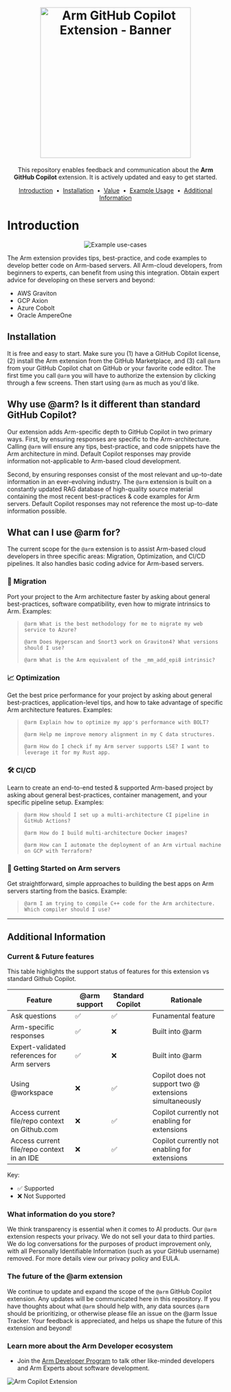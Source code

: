 <h1 align="center">
  <a href="https://github.com/apps/arm">
    <img height=350 alt="Arm GitHub Copilot Extension - Banner" src="https://capsule-render.vercel.app/api?type=waving&height=300&color=0:0091bd,100:002b49&text=Arm%20GitHub%20Copilot%20extension&section=header&fontSize=50&fontColor=FFF&animation=fadeIn&stroke=FCFCFC&strokeWidth=1&desc=Designed%20to%20help%20cloud%20software%20developers%20%20%20%20%20%20%20%20%20build%20better%20code%20on%20Arm%20servers,%20faster.&descSize=20"></img></a>
  </a>
</h1>
<p align="center">
  This repository enables feedback and communication about the <strong>Arm GitHub Copilot</strong> extension. It is actively updated and easy to get started.
</p>


<p align="center">
<a href="#introduction">Introduction</a> &nbsp;&bull;&nbsp;
<a href="#installation">Installation</a> &nbsp;&bull;&nbsp;
<a href="#why-use-arm-is-it-different-than-standard-github-copilot">Value</a> &nbsp;&bull;&nbsp;
<a href="#what-can-i-use-arm-for">Example Usage</a> &nbsp;&bull;&nbsp;  
<a href="#additional-information">Additional Information</a>
</p>



# Introduction
<div align="center">
<img src="https://github.com/user-attachments/assets/e53dfccc-492b-4f72-b6c3-e014440f63e4" alt="Example use-cases">
</div>


The Arm extension provides tips, best-practice, and code examples to develop better code on Arm-based servers. All Arm-cloud developers, from beginners to experts, can benefit from using this integration. Obtain expert advice for developing on these servers and beyond:

- AWS Graviton
- GCP Axion
- Azure Cobolt
- Oracle AmpereOne


## Installation
It is free and easy to start. Make sure you (1) have a GitHub Copilot license, (2) install the Arm extension from the GitHub Marketplace, and (3) call `@arm` from your GitHub Copilot chat on GitHub or your favorite code editor. The first time you call `@arm` you will have to authorize the extension by clicking through a few screens. Then start using `@arm` as much as you'd like.

  
## Why use @arm? Is it different than standard GitHub Copilot?
Our extension adds Arm-specific depth to GitHub Copilot in two primary ways. First, by ensuring responses are specific to the Arm-architecture. Calling `@arm` will ensure any tips, best-practice, and code snippets have the Arm architecture in mind. Default Copilot responses may provide information not-applicable to Arm-based cloud development.

Second, by ensuring responses consist of the most relevant and up-to-date information in an ever-evolving industry. The `@arm` extension is built on a constantly updated RAG database of high-quality source material containing the most recent best-practices & code examples for Arm servers. Default Copilot responses may not reference the most up-to-date information possible.


## What can I use @arm for?
The current scope for the `@arm` extension is to assist Arm-based cloud developers in three specific areas: Migration, Optimization, and CI/CD pipelines. It also handles basic coding advice for Arm-based servers.


### 🚚 Migration

Port your project to the Arm architecture faster by asking about general best-practices, software compatibility, even how to migrate intrinsics to Arm. Examples:
>```
>@arm What is the best methodology for me to migrate my web service to Azure?
>```
>```
>@arm Does Hyperscan and Snort3 work on Graviton4? What versions should I use?
>```
>```
>@arm What is the Arm equivalent of the _mm_add_epi8 intrinsic?
>```

### 📈 Optimization
Get the best price performance for your project by asking about general best-practices, application-level tips, and how to take advantage of specific Arm architecture features. Examples:
> ```
> @arm Explain how to optimize my app's performance with BOLT?
> ```
> ```
> @arm Help me improve memory alignment in my C data structures.
> ```
> ```
> @arm How do I check if my Arm server supports LSE? I want to leverage it for my Rust app.
>```

### 🛠️ CI/CD
Learn to create an end-to-end tested & supported Arm-based project by asking about general best-practices, container management, and your specific pipeline setup. Examples:
>```
>@arm How should I set up a multi-architecture CI pipeline in GitHub Actions?
>```
>```
>@arm How do I build multi-architecture Docker images?
>```
>```
>@arm How can I automate the deployment of an Arm virtual machine on GCP with Terraform?
>```

### 🚀 Getting Started on Arm servers
Get straightforward, simple approaches to building the best apps on Arm servers starting from the basics. Example:
>```
>@arm I am trying to compile C++ code for the Arm architecture. Which compiler should I use?
>```


-----

## Additional Information

### Current & Future features
This table highlights the support status of features for this extension vs standard Github Copilot.

| Feature         | @arm support | Standard Copilot | Rationale |
|-----------------|------------|----------------------|-------------|
| Ask questions       | ✅         | ✅ | Funamental feature |
| Arm-specific responses | ✅ | ❌ | Built into @arm |
| Expert-validated references for Arm servers | ✅ | ❌ | Built into @arm |
| Using @workspace      | ❌ |✅ | Copilot does not support two @ extensions simultaneously |
| Access current file/repo context on Github.com       | ❌         |✅ | Copilot currently not enabling for extensions |
| Access current file/repo context in an IDE        | ❌         | ✅| Copilot currently not enabling for extensions |

Key:
- ✅ Supported
- ❌ Not Supported


### What information do you store?
We think transparency is essential when it comes to AI products. Our `@arm` extension respects your privacy. We do not sell your data to third parties. We do log conversations for the purposes of product improvement only, with all Personally Identifiable Information (such as your GitHub username) removed. For more details view our privacy policy and EULA. 


### The future of the @arm extension
We continue to update and expand the scope of the `@arm` GitHub Copilot extension. Any updates will be communicated here in this repository. If you have thoughts about what `@arm` should help with, any data sources `@arm` should be prioritizing, or otherwise please file an issue on the @arm Issue Tracker. Your feedback is appreciated, and helps us shape the future of this extension and beyond!


### Learn more about the Arm Developer ecosystem
- Join the [Arm Developer Program](https://www.arm.com/resources/developer-program) to talk other like-minded developers and Arm Experts about software development.

<img src="https://github.com/user-attachments/assets/815df7e8-8b2d-4430-9b7b-3621fc5eb9e0" alt="Arm Copilot Extension">
